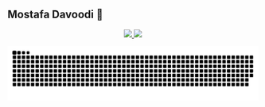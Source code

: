 ## Mostafa Davoodi 👋

<div align="center">
  <a href="https://github.com/Mostafa-Davoodi">
  <img height="180em" src="https://github-readme-stats.vercel.app/api?username=Mostafa-Davoodi&show_icons=true&theme=dracula&include_all_commits=true&count_private=true"/>
  <img height="180em" src="https://github-readme-stats.vercel.app/api/top-langs/?username=Mostafa-Davoodi&layout=compact&langs_count=7&theme=dracula"/>
</div>
 
  ![Snake animation](https://github.com/Mostafa-Davoodi/Mostafa-Davoodi/blob/master/asset/github-contribution-grid-snake.svg)

</div>
